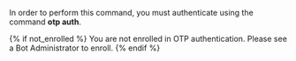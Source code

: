 In order to perform this command, you must authenticate using the command **otp auth**.

{% if not_enrolled %}
You are not enrolled in OTP authentication. Please see a Bot Administrator to enroll.
{% endif %}